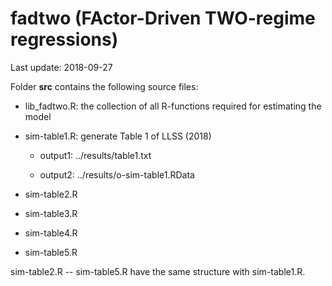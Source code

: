 # fadtwo (FActor-Driven TWO-regime regressions)

Last update: 2018-09-27

Folder **src** contains the following source files:
* lib_fadtwo.R: the collection of all R-functions required for estimating the model 
* sim-table1.R: generate Table 1 of LLSS (2018) 

	+ output1: ../results/table1.txt
	
	+ output2: ../results/o-sim-table1.RData

* sim-table2.R
* sim-table3.R
* sim-table4.R
* sim-table5.R

sim-table2.R -- sim-table5.R have the same structure with sim-table1.R.
